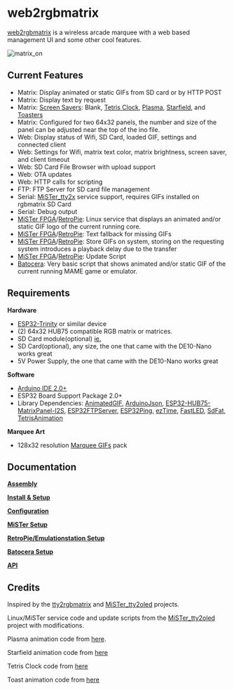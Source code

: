 # web2rgbmatrix
[web2rgbmatrix](https://github.com/kconger/MiSTer_web2rgbmatrix) is a wireless arcade marquee with a web based management UI and some other cool features.

![matrix_on](docs/images/matrix-on.jpg "matrix_on")

Current Features
-------
- Matrix: Display animated or static GIFs from SD card or by HTTP POST 
- Matrix: Display text by request
- Matrix: [Screen Savers](docs/ScreenSavers.md): Blank, [Tetris Clock](docs/images/matrix-tetrisclock.gif), [Plasma](docs/images/matrix-plasma.gif), [Starfield](docs/images/matrix-starfield.gif), and [Toasters](docs/images/matrix-toasters.gif)
- Matrix: Configured for two 64x32 panels, the number and size of the panel can be adjusted near the top of the ino file.
- Web: Display status of Wifi, SD Card, loaded GIF, settings and connected client
- Web: Settings for Wifi, matrix text color, matrix brightness, screen saver, and client timeout 
- Web: SD Card File Browser with upload support
- Web: OTA updates
- Web: HTTP calls for scripting
- FTP: FTP Server for SD card file management
- Serial: [MiSTer_tty2x](https://github.com/venice1200/MiSTer_tty2x) service support, requires GIFs installed on rgbmatrix SD Card
- Serial: Debug output
- [MiSTer FPGA](https://github.com/MiSTer-devel)/[RetroPie](https://retropie.org.uk/): Linux service that displays an animated and/or static GIF logo of the current running core.
- [MiSTer FPGA](https://github.com/MiSTer-devel)/[RetroPie](https://retropie.org.uk/): Text fallback for missing GIFs
- [MiSTer FPGA](https://github.com/MiSTer-devel)/[RetroPie](https://retropie.org.uk/): Store GIFs on system, storing on the requesting system introduces a playback delay due to the transfer
- [MiSTer FPGA](https://github.com/MiSTer-devel)/[RetroPie](https://retropie.org.uk/): Update Script
- [Batocera](https://batocera.org/): Very basic script that shows animated and/or static GIF of the current running MAME game or emulator.

Requirements
-------
**Hardware**

- [ESP32-Trinity](https://esp32trinity.com/) or similar device
- (2) 64x32 HUB75 compatible RGB matrix or matrices.
- SD Card module(optional) [ie.](https://www.amazon.com/dp/B08CMLG4D6?psc=1&ref=ppx_yo2ov_dt_b_product_details)
- SD Card(optional), any size, the one that came with the DE10-Nano works great
- 5V Power Supply, the one that came with the DE10-Nano works great

**Software**

- [Arduino IDE 2.0+](https://www.arduino.cc/en/software)
- ESP32 Board Support Package 2.0+
- Library Dependencies: [AnimatedGIF](https://github.com/bitbank2/AnimatedGIF), [ArduinoJson](https://github.com/bblanchon/ArduinoJson), [ESP32-HUB75-MatrixPanel-I2S](https://github.com/mrfaptastic/ESP32-HUB75-MatrixPanel-I2S-DMA), [ESP32FTPServer](https://github.com/schreibfaul1/ESP32FTPServer), [ESP32Ping](https://github.com/marian-craciunescu/ESP32Ping), [ezTime](https://github.com/ropg/ezTime), [FastLED](https://github.com/FastLED/FastLED), [SdFat](https://github.com/greiman/SdFat), [TetrisAnimation](https://github.com/toblum/TetrisAnimation)

**Marquee Art**

- 128x32 resolution [Marquee GIFs](https://github.com/h3llb3nt/marquee_gifs) pack

Documentation
-------
**[Assembly](docs/Assembly.md)**

**[Install & Setup](docs/Install.md)**

**[Configuration](docs/Configuration.md)**

**[MiSTer Setup](mister/README.md)**

**[RetroPie/Emulationstation Setup](emulationstation/README.md)**

**[Batocera Setup](batocera/README.md)**

**[API](docs/API.md)**


Credits
-------
Inspired by the [tty2rgbmatrix](https://github.com/h3llb3nt/tty2rgbmatrix) and [MiSTer_tty2oled](https://github.com/venice1200/MiSTer_tty2oled) projects.

Linux/MiSTer service code and update scripts from the [MiSTer_tty2oled](https://github.com/venice1200/MiSTer_tty2oled) project with modifications.

Plasma animation code from [here](https://github.com/mrfaptastic/ESP32-HUB75-MatrixPanel-I2S-DMA/blob/master/examples/2_PatternPlasma/2_PatternPlasma.ino).

Starfield animation code from [here](https://github.com/sinoia/oled-starfield)

Tetris Clock code from [here](https://github.com/witnessmenow/ESP32-Trinity/tree/master/examples/Projects/WifiTetrisClock)

Toast animation code from [here](https://learn.adafruit.com/animated-flying-toaster-oled-jewelry/code)
